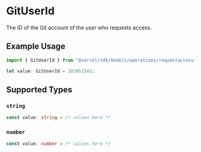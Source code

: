 # GitUserId

The ID of the Git account of the user who requests access.

## Example Usage

```typescript
import { GitUserId } from "@vercel/sdk/models/operations/requestaccesstoteam.js";

let value: GitUserId = 103053343;
```

## Supported Types

### `string`

```typescript
const value: string = /* values here */
```

### `number`

```typescript
const value: number = /* values here */
```

